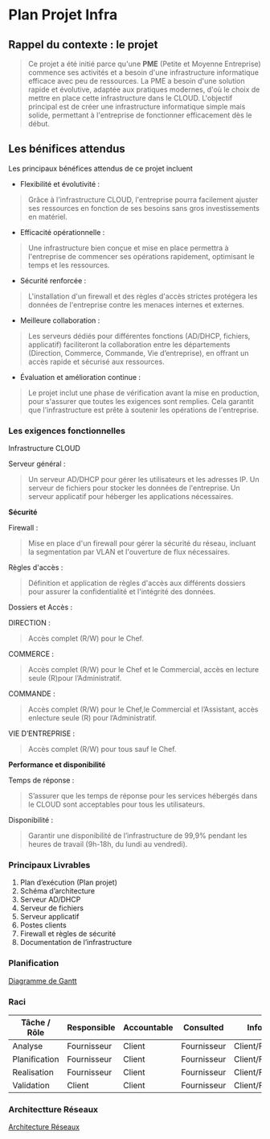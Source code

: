 # Plan Projet Infra

## Rappel du contexte : le projet

> Ce projet a été initié parce qu'une **PME** (Petite et Moyenne Entreprise) commence ses activités et a besoin d'une infrastructure informatique efficace avec peu de ressources. La PME a besoin d'une solution rapide et évolutive, adaptée aux pratiques modernes, d'où le choix de mettre en place cette infrastructure dans le CLOUD. L'objectif principal est de créer une infrastructure informatique simple mais solide, permettant à l'entreprise de fonctionner efficacement dès le début.

## Les bénifices attendus

Les principaux bénéfices attendus de ce projet incluent
- Flexibilité et évolutivité : 
>Grâce à l'infrastructure CLOUD, l'entreprise pourra facilement ajuster ses ressources en fonction de ses besoins sans gros investissements en matériel.


- Efficacité opérationnelle : 
>Une infrastructure bien conçue et mise en place permettra à l'entreprise de commencer ses opérations  rapidement, optimisant le temps et les ressources.

- Sécurité renforcée : 
>L'installation d'un firewall et des règles d'accès strictes protégera les données de l'entreprise contre les menaces internes et externes.

- Meilleure collaboration : 
>Les serveurs dédiés pour différentes fonctions (AD/DHCP, fichiers, applicatif) faciliteront la collaboration entre les départements (Direction, Commerce, Commande, Vie d’entreprise), en offrant un accès rapide et sécurisé aux ressources.

- Évaluation et amélioration continue : 
>Le projet inclut une phase de vérification avant la mise en production, pour s'assurer que toutes les exigences sont remplies. Cela garantit que l'infrastructure est prête à soutenir les opérations de l'entreprise.

### Les exigences fonctionnelles

Infrastructure CLOUD
    
    
 Serveur général :

>Un serveur AD/DHCP pour gérer les utilisateurs et les adresses IP.
>Un serveur de fichiers pour stocker les données de l'entreprise.
>Un serveur applicatif pour héberger les applications nécessaires.


**Sécurité**

Firewall : 
>Mise en place d'un firewall pour gérer la sécurité du réseau, incluant la segmentation par VLAN et l'ouverture de flux nécessaires.
    
Règles d'accès : 
>Définition et application de règles d'accès aux différents dossiers pour assurer la confidentialité et l'intégrité des données.

Dossiers et Accès :

DIRECTION : 
>Accès complet (R/W) pour le Chef.

COMMERCE : 
>Accès complet (R/W) pour le Chef et le Commercial, accès en lecture seule (R)pour l’Administratif.

COMMANDE : 
>Accès complet (R/W) pour le Chef,le Commercial et l’Assistant, accès enlecture seule (R) pour l’Administratif.

VIE D’ENTREPRISE : 
>Accès complet (R/W) pour 
tous sauf le Chef.

**Performance et disponibilité**

Temps de réponse : 
>S’assurer que les temps de réponse pour les services hébergés dans le CLOUD sont acceptables pour tous les utilisateurs.

Disponibilité : 
>Garantir une disponibilité de l’infrastructure de 99,9% pendant les heures de travail (9h-18h, du lundi au vendredi).

### Principaux Livrables

1. Plan d’exécution (Plan projet)
2. Schéma d’architecture
3. Serveur AD/DHCP
4. Serveur de fichiers
5. Serveur applicatif
6. Postes clients
7. Firewall et règles de sécurité
8. Documentation de l’infrastructure

### Planification

[Diagramme de Gantt](./image.png)

### Raci

| Tâche / Rôle  | Responsible | Accountable | Consulted   | Informated          |
| ------------- | ----------- | ----------- | ----------- | ------------------- |
| Analyse       | Fournisseur | Client      | Fournisseur | Client/Fournisseur  |
| Planification | Fournisseur | Client      | Fournisseur | Client/Fournisseur  |
| Realisation   | Fournisseur | Client      | Fournisseur | Client/Fournisseur  |
| Validation    | Client      | Client      | Fournisseur | Client/Fournisseur  |

### Architectture Réseaux

[Architecture Réseaux](./Archi.png)
